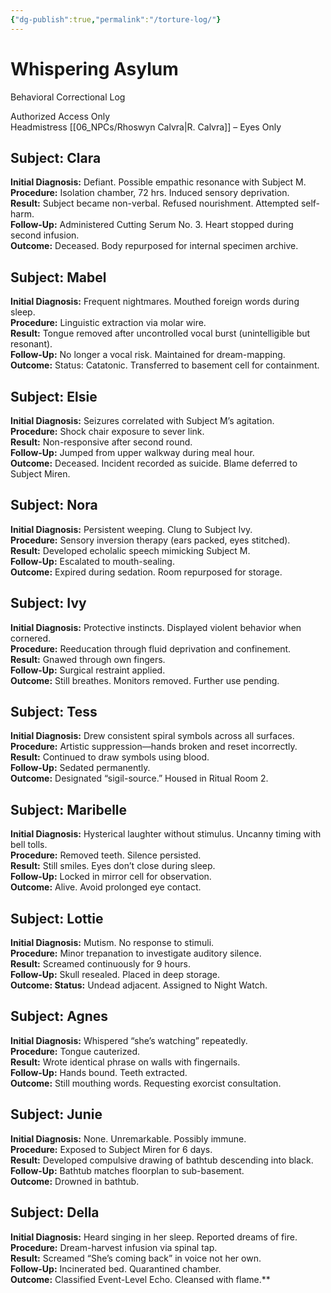 ```yaml
---
{"dg-publish":true,"permalink":"/torture-log/"}
---
```


# Whispering Asylum  
Behavioral Correctional Log

Authorized Access Only  
Headmistress [[06_NPCs/Rhoswyn Calvra\|R. Calvra]] – Eyes Only

## Subject: Clara

**Initial Diagnosis:** Defiant. Possible empathic resonance with Subject M.  
**Procedure:** Isolation chamber, 72 hrs. Induced sensory deprivation.  
**Result:** Subject became non-verbal. Refused nourishment. Attempted self-harm.  
**Follow-Up:** Administered Cutting Serum No. 3. Heart stopped during second infusion.  
**Outcome:** Deceased. Body repurposed for internal specimen archive.

## Subject: Mabel

**Initial Diagnosis:** Frequent nightmares. Mouthed foreign words during sleep.  
**Procedure:** Linguistic extraction via molar wire.  
**Result:** Tongue removed after uncontrolled vocal burst (unintelligible but resonant).  
**Follow-Up:** No longer a vocal risk. Maintained for dream-mapping.  
**Outcome:** Status: Catatonic. Transferred to basement cell for containment.

## Subject: Elsie

**Initial Diagnosis:** Seizures correlated with Subject M’s agitation.  
**Procedure:** Shock chair exposure to sever link.  
**Result:** Non-responsive after second round.  
**Follow-Up:** Jumped from upper walkway during meal hour.  
**Outcome:** Deceased. Incident recorded as suicide. Blame deferred to Subject Miren.

## Subject: Nora

**Initial Diagnosis:** Persistent weeping. Clung to Subject Ivy.  
**Procedure:** Sensory inversion therapy (ears packed, eyes stitched).  
**Result:** Developed echolalic speech mimicking Subject M.  
**Follow-Up:** Escalated to mouth-sealing.  
**Outcome:** Expired during sedation. Room repurposed for storage.

## Subject: Ivy

**Initial Diagnosis:** Protective instincts. Displayed violent behavior when cornered.  
**Procedure:** Reeducation through fluid deprivation and confinement.  
**Result:** Gnawed through own fingers.  
**Follow-Up:** Surgical restraint applied.  
**Outcome:** Still breathes. Monitors removed. Further use pending.

## Subject: Tess

**Initial Diagnosis:** Drew consistent spiral symbols across all surfaces.  
**Procedure:** Artistic suppression—hands broken and reset incorrectly.  
**Result:** Continued to draw symbols using blood.  
**Follow-Up:** Sedated permanently.  
**Outcome:** Designated “sigil-source.” Housed in Ritual Room 2.

## Subject: Maribelle

**Initial Diagnosis:** Hysterical laughter without stimulus. Uncanny timing with bell tolls.  
**Procedure:** Removed teeth. Silence persisted.  
**Result:** Still smiles. Eyes don’t close during sleep.  
**Follow-Up:** Locked in mirror cell for observation.  
**Outcome:** Alive. Avoid prolonged eye contact.

## Subject: Lottie

**Initial Diagnosis:** Mutism. No response to stimuli.  
**Procedure:** Minor trepanation to investigate auditory silence.  
**Result:** Screamed continuously for 9 hours.  
**Follow-Up:** Skull resealed. Placed in deep storage.  
**Outcome: Status:** Undead adjacent. Assigned to Night Watch.

## Subject: Agnes

**Initial Diagnosis:** Whispered “she’s watching” repeatedly.  
**Procedure:** Tongue cauterized.  
**Result:** Wrote identical phrase on walls with fingernails.  
**Follow-Up:** Hands bound. Teeth extracted.  
**Outcome:** Still mouthing words. Requesting exorcist consultation.

## Subject: Junie

**Initial Diagnosis:** None. Unremarkable. Possibly immune.  
**Procedure:** Exposed to Subject Miren for 6 days.  
**Result:** Developed compulsive drawing of bathtub descending into black.  
**Follow-Up:** Bathtub matches floorplan to sub-basement.  
**Outcome:** Drowned in bathtub.

## Subject: Della

**Initial Diagnosis:** Heard singing in her sleep. Reported dreams of fire.  
**Procedure:** Dream-harvest infusion via spinal tap.  
**Result:** Screamed “She’s coming back” in voice not her own.  
**Follow-Up:** Incinerated bed. Quarantined chamber.  
**Outcome:** Classified Event-Level Echo. Cleansed with flame.**